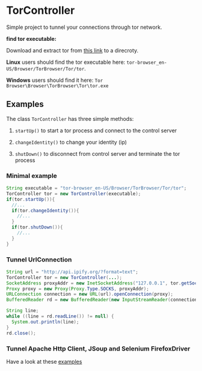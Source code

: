 # TorController
Simple project to tunnel your connections through tor network.

__find tor executable:__

Download and extract tor from [this link](https://www.torproject.org/projects/torbrowser.html.en) to a direcroty.

__Linux__ users should find the tor executable here: `tor-browser_en-US/Browser/TorBrowser/Tor/tor`.

__Windows__ users should find it here: `Tor Browser\Browser\TorBrowser\Tor\tor.exe`

## Examples
The class `TorController` has three simple methods:

1. `startUp()` to start a tor process and connect to the control server

2. `changeIdentity()` to change your identity (ip)

3. `shutDown()` to disconnect from control server and terminate the tor process

### Minimal example
```java
String executable = "tor-browser_en-US/Browser/TorBrowser/Tor/tor";
TorController tor = new TorController(executable);
if(tor.startUp()){
  //...
  if(tor.changeIdentity()){
    //...
  }
  if(tor.shutDown()){
    //...
  }
}
```

### Tunnel UrlConnection
```java
String url = "http://api.ipify.org/?format=text";
TorController tor = new TorController(...);
SocketAddress proxyAddr = new InetSocketAddress("127.0.0.1", tor.getSocksPort());
Proxy proxy = new Proxy(Proxy.Type.SOCKS, proxyAddr);
URLConnection connection = new URL(url).openConnection(proxy);
BufferedReader rd = new BufferedReader(new InputStreamReader(connection.getInputStream()));

String line;
while ((line = rd.readLine()) != null) {
  System.out.println(line);
}
rd.close();
```

### Tunnel Apache Http Client, JSoup and Selenium FirefoxDriver
Have a look at these [examples](https://github.com/al-eax/torcontroller/tree/master/examples)   
